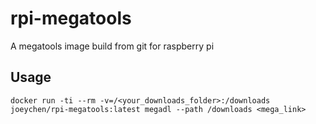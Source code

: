 # rpi-megatools

 A megatools image build from git for raspberry pi

## Usage
```
docker run -ti --rm -v=/<your_downloads_folder>:/downloads joeychen/rpi-megatools:latest megadl --path /downloads <mega_link>
```

